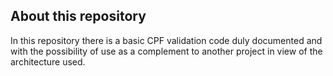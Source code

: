## About this repository

In this repository there is a basic CPF validation code duly documented and with the possibility of use as a complement to another project in view of the architecture used.